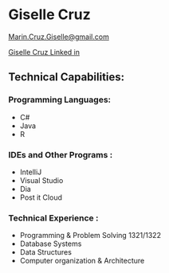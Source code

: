 # Giselle Cruz
[Marin.Cruz.Giselle@gmail.com](Marin.Cruz.Giselle@gmail.com)

[Giselle Cruz Linked in](https://www.linkedin.com/in/giselle-cruz-5025621a8/)
## Technical Capabilities:
### Programming Languages:
- C#
-	Java
-	R
### IDEs and Other Programs :
-	IntelliJ
-	Visual Studio
-	Dia
-	Post it Cloud
### Technical Experience :
-	Programming & Problem Solving 1321/1322
-	Database Systems
-	Data Structures
-	Computer organization & Architecture
